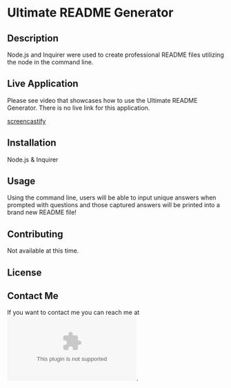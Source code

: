 # Ultimate README Generator

## Description
Node.js and Inquirer were used to create professional README files utilizing the node in the command line. 

## Live Application
Please see video that showcases how to use the Ultimate README Generator. There is no live link for this application.

[screencastify]()


## Installation
Node.js & Inquirer

## Usage
Using the command line, users will be able to input unique answers when prompted with questions and those captured answers will be printed into a brand new README file!

## Contributing 
Not available at this time.

## License

## Contact Me
If you want to contact me you can reach me at ![alexanoz@outlook.com](alexanoz@outlook.com).

